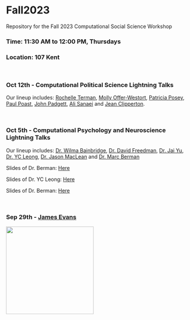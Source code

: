# Fall2023
Repository for the Fall 2023 Computational Social Science Workshop
### Time: 11:30 AM to 12:00 PM, Thursdays
### Location: 107 Kent

<br>

### Oct 12th - Computational Political Science Lightning Talks
Our lineup includes:
[Rochelle Terman](http://rochelleterman.com/), [Molly Offer-Westort](https://mollyow.github.io/), [Patricia Posey](https://political-science.uchicago.edu/directory/Paul-Poast), [Paul Poast](https://political-science.uchicago.edu/directory/Paul-Poast), [John Padgett](https://home.uchicago.edu/~jpadgett/), [Ali Sanaei](https://macss.uchicago.edu/directory/Ali-Sanaei) and [Jean Clipperton](https://macss.uchicago.edu/directory/Jean-Clipperton). 

<br>

### Oct 5th - Computational Psychology and Neuroscience Lightning Talks
Our lineup includes:
[Dr. Wilma Bainbridge](https://brainbridgelab.uchicago.edu/), [Dr. David Freedman](https://monkeylogic.uchicago.edu/), [Dr. Jai Yu](https://voices.uchicago.edu/jaiyu/team/), [Dr. YC Leong](https://macleanlab.uchicago.edu/), [Dr. Jason MacLean](https://macleanlab.uchicago.edu/) and [Dr. Marc Berman](https://voices.uchicago.edu/bermanlab/)


Slides of Dr. Berman: [Here](https://github.com/uchicago-computation-workshop/Fall2023/blob/main/psychology-10-5/Lightning%20Talk.pptx)

Slides of Dr. YC Leong: [Here](https://www.dropbox.com/scl/fi/70gp0cpofpq551x89sl8k/MACSS_Lightning_Clean.pptx?rlkey=2pfy1wergsqpxikh1fwoynux0&dl=0) 

Slides of Dr. Berman: [Here](https://github.com/uchicago-computation-workshop/Fall2023/blob/main/psychology-10-5/Berman_MACSS_lightning.pdf)


<br>

### Sep 29th - [James Evans](https://github.com/uchicago-computation-workshop/Fall2023/blob/main/evans-9-28/evans.md)

<div><img src="https://macss.uchicago.edu/sites/macss.uchicago.edu/files/styles/columnwidth-wider/public/uploads/images/JamesEvans_0.jpg?itok=wYsSKKDu" width="240" height="240"></div>
